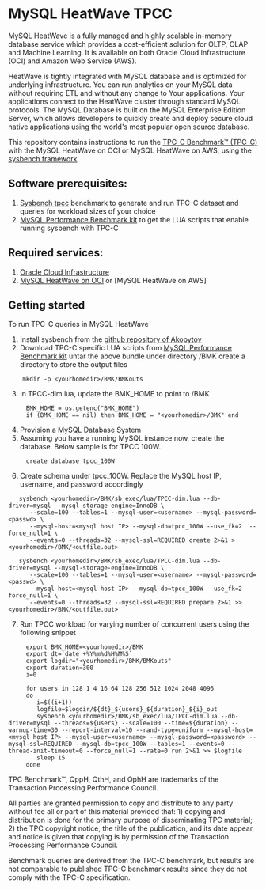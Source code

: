 # MySQL HeatWave TPCC

MySQL HeatWave is a fully managed and highly scalable in-memory database service which provides a cost-efficient solution for 
OLTP, OLAP and Machine Learning. It is available on both Oracle Cloud Infrastructure (OCI) and Amazon Web Service (AWS).

HeatWave is tightly integrated with MySQL database and is optimized for underlying infrastructure.
You can run analytics on your MySQL data without requiring ETL and without any change to Your applications. Your 
applications connect to the HeatWave cluster through standard MySQL protocols.
The MySQL Database is built on the MySQL Enterprise Edition Server, which allows developers to quickly create and deploy secure 
cloud native applications using the world's most popular open source database. 

This repository contains instructions to run the [TPC-C Benchmark™ (TPC-C)][1] with the MySQL HeatWave on OCI or MySQL HeatWave on AWS,
using the [sysbench framework][2]. 

## Software prerequisites:
1. [Sysbench tpcc][2] benchmark to generate and run TPC-C dataset and queries for workload sizes of your choice
2. [MySQL Performance Benchmark kit][5] to get the LUA scripts that enable running sysbench with TPC-C

## Required services:
1. [Oracle Cloud Infrastructure][4]
2. [MySQL HeatWave on OCI][3] or [MySQL HeatWave on AWS]


## Getting started
To run TPC-C queries in MySQL HeatWave
1. Install sysbench from the [github repository of Akopytov][2]
2. Download TPC-C specific LUA scripts from [MySQL Performance Benchmark kit][5]
     untar the above bundle under directory <yourhomedir>/BMK
     create a directory to store the output files
```
    mkdir -p <yourhomedir>/BMK/BMKouts
```   
3. In TPCC-dim.lua, update the BMK_HOME to point to <yourhomedir>/BMK
```
     BMK_HOME = os.getenc("BMK_HOME")
     if (BMK_HOME == nil) then BMK_HOME = "<yourhomedir>/BMK" end
```
4. Provision a MySQL Database System
5. Assuming you have a running MySQL instance now, create the database. Below sample is for TPCC 100W.
```
     create database tpcc_100W
```
6. Create schema under tpcc_100W. Replace the MySQL host IP, username, and password accordingly
```
   sysbench <yourhomedir>/BMK/sb_exec/lua/TPCC-dim.lua --db-driver=mysql --mysql-storage-engine=InnoDB \  
      --scale=100 --tables=1 --mysql-user=<username> --mysql-password=<passwd> \  
      --mysql-host=<mysql host IP> --mysql-db=tpcc_100W --use_fk=2  --force_null=1 \  
      --events=0 --threads=32 --mysql-ssl=REQUIRED create 2>&1 > <yourhomedir>/BMK/<outfile.out>  
```
```
   sysbench <yourhomedir>/BMK/sb_exec/lua/TPCC-dim.lua --db-driver=mysql --mysql-storage-engine=InnoDB \  
      --scale=100 --tables=1 --mysql-user=<username> --mysql-password=<passwd> \  
      --mysql-host=<mysql host IP> --mysql-db=tpcc_100W --use_fk=2  --force_null=1 \  
      --events=0 --threads=32 --mysql-ssl=REQUIRED prepare 2>&1 >> <yourhomedir>/BMK/<outfile.out>
```
7. Run TPCC workload for varying number of concurrent users using the following snippet
```
     export BMK_HOME=<yourhomedir>/BMK
     export dt=`date +%Y%m%d%H%M%S`
     export logdir="<yourhomedir>/BMK/BMKouts"
     export duration=300
     i=0

     for users in 128 1 4 16 64 128 256 512 1024 2048 4096
     do
        i=$((i+1))
        logfile=$logdir/${dt}_${users}_${duration}_${i}_out
        sysbench <yourhomedir>/BMK/sb_exec/lua/TPCC-dim.lua --db-driver=mysql --threads=${users} --scale=100 --time=${duration} --warmup-time=30 --report-interval=10 --rand-type=uniform --mysql-host=<mysql host IP> --mysql-user=<username> --mysql-password=<password> --mysql-ssl=REQUIRED --mysql-db=tpcc_100W --tables=1 --events=0 --thread-init-timeout=0 --force_null=1 --rate=0 run 2>&1 >> $logfile
        sleep 15
     done
```   
 

[1]: http://www.tpc.org/tpcc/
[2]: https://github.com/akopytov/sysbench
[3]: https://docs.oracle.com/en-us/iaas/mysql-database/doc/heatwave.html
[4]: https://docs.cloud.oracle.com/en-us/iaas/Content/home.htm
[5]: http://dimitrik.free.fr/BMK-kit.tgz
[6]: https://dev.mysql.com/doc/heatwave-aws/en/

TPC Benchmark™, QppH, QthH, and QphH are trademarks of the Transaction Processing Performance Council.

All parties are granted permission to copy and distribute to any party without fee all or part of this material provided
that: 1) copying and distribution is done for the primary purpose of disseminating TPC material; 2) the TPC
copyright notice, the title of the publication, and its date appear, and notice is given that copying is by permission of
the Transaction Processing Performance Council.

Benchmark queries are derived from the TPC-C benchmark, but results are not comparable to published TPC-C benchmark results since they do not comply with the TPC-C specification.


